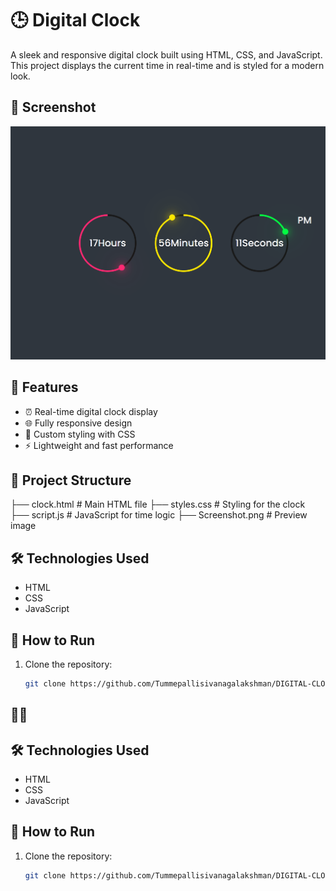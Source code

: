 # 🕒 Digital Clock

A sleek and responsive digital clock built using HTML, CSS, and JavaScript. This project displays the current time in real-time and is styled for a modern look.

## 📸 Screenshot

![Digital Clock Screenshot](Screenshot%202024-10-10%20175617.png)

## 🚀 Features

- ⏰ Real-time digital clock display  
- 🌐 Fully responsive design  
- 🎨 Custom styling with CSS  
- ⚡ Lightweight and fast performance  

## 📁 Project Structure
├── clock.html       # Main HTML file
├── styles.css       # Styling for the clock
├── script.js        # JavaScript for time logic
├── Screenshot.png   # Preview image

## 🛠️ Technologies Used

- HTML  
- CSS  
- JavaScript  

## 📌 How to Run

1. Clone the repository:
   ```bash
   git clone https://github.com/Tummepallisivanagalakshman/DIGITAL-CLOCK.git


- 
## 🛠️ Technologies Used

- HTML  
- CSS  
- JavaScript  

## 📌 How to Run

1. Clone the repository:
   ```bash
   git clone https://github.com/Tummepallisivanagalakshman/DIGITAL-CLOCK.git

